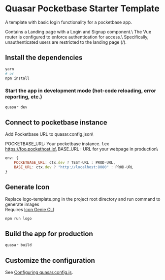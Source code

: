 # Quasar Pocketbase Starter Template

A template with basic login functionality for a pocketbase app.

Contains a Landing page with a Login and Signup component.\ 
The Vue router is configured to enforce authentication for access.\ 
Specifically, unauthenticated users are restricted to the landing page (/).

## Install the dependencies
```bash
yarn
# or
npm install
```

### Start the app in development mode (hot-code reloading, error reporting, etc.)
```bash
quasar dev
```

## Connect to pocketbase instance

Add Pocketbase URL to quasar.config.json\

POCKETBASE_URL: Your pocketbase instance. f.ex https://foo.pockethost.io\
BASE_URL      : URL for your webpage in production\

```javascript
env: {
    POCKETBASE_URL: ctx.dev ? TEST-URL : PROD-URL,
    BASE_URL: ctx.dev ? "http://localhost:8080" : PROD-URL
}
```

## Generate Icon

Replace logo-template.png in the project root directory and run command to generate images\
Requires [Icon Genie CLI](https://quasar.dev/icongenie/introduction/)
```bash
npm run logo
```

## Build the app for production
```bash
quasar build
```

## Customize the configuration
See [Configuring quasar.config.js](https://v2.quasar.dev/quasar-cli-webpack/quasar-config-js).
